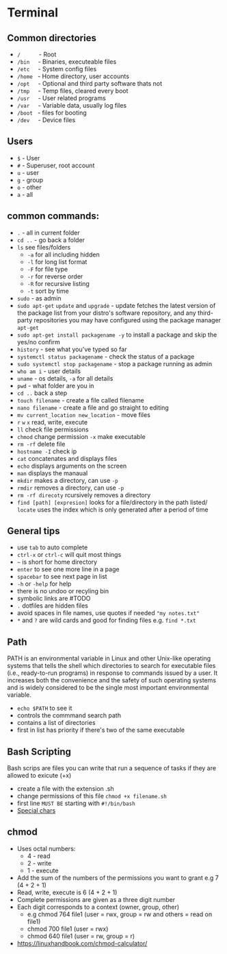 # Terminal

## Common directories
- `/` &nbsp;&nbsp;&nbsp;&nbsp;&nbsp;&nbsp;&nbsp;&nbsp;&nbsp;&nbsp;- Root  
- `/bin` &nbsp;&nbsp;&nbsp;&nbsp;- Binaries, executeable files
- `/etc` &nbsp;&nbsp;&nbsp;&nbsp;- System config files
- `/home` &nbsp;&nbsp;- Home directory, user accounts
- `/opt` &nbsp;&nbsp;&nbsp;&nbsp;- Optional and third party software thats not
- `/tmp` &nbsp;&nbsp;&nbsp;&nbsp;- Temp files, cleared every boot
- `/usr` &nbsp;&nbsp;&nbsp;&nbsp;- User related programs
- `/var` &nbsp;&nbsp;&nbsp;&nbsp;- Variable data, usually log files
- `/boot` &nbsp;&nbsp;- files for booting
- `/dev` &nbsp;&nbsp;&nbsp;&nbsp;- Device files

## Users
- `$` - User
- `#` - Superuser, root account
- `u` - user
- `g` - group
- `o` - other
- `a` - all

## common commands:
- `.` - all in current folder
- `cd ..` - go back a folder
- `ls` see files/folders
    - `-a` for all including hidden
    - `-l` for long list format
    - `-F` for file type
    - `-r` for reverse order
    - `-R` for recursive listing
    - `-t` sort by time
- `sudo` - as admin
- `sudo apt-get` `update` and `upgrade` - update fetches the latest version of the package list from your distro's software repository, and any third-party repositories you may have configured using the package manager `apt-get`
- `sudo apt-get install packagename -y` to install a package and skip the yes/no confirm
- `history` - see what you've typed so far
- `systemctl status packagename` - check the status of a package 
- `sudo systemctl stop packagename` - stop a package running as admin
- `who am i` - user details
- `uname` - os details, `-a` for all details
- `pwd` -  what folder are you in
- `cd ..` back a step
- `touch filename` - create a file called filename
- `nano filename` - create a file and go straight to editing
- `mv current_location new_location` - move files 
- `r` `w` `x` read, write, execute
- `ll` check file permissions
- `chmod` change permission `-x` make executable
- `rm -rf` delete file
- `hostname -I` check ip
- `cat` concatenates and displays files
- `echo` displays arguments on the screen
- `man` displays the manaual
- `mkdir` makes a directory, can use `-p`
- `rmdir` removes a directory, can use `-p`
- `rm -rf direcoty` rcursively removes a directory
- `find [path] [expresion]` looks for a file/directory in the path listed/ `locate` uses the index which is only generated after a period of time


## General tips
- use `tab` to auto complete
- `ctrl-x` or `ctrl-c` will quit most things
- `~` is short for home directory
- `enter` to see one more line in a page
- `spacebar` to see next page in list
- `-h` or `-help` for help
- there is no undoo or recyling bin
- symbolic links are #TODO
- `.` dotfiles are hidden files
- avoid spaces in file names, use quotes if needed `"my notes.txt"`
- `*` and `?` are wild cards and good for finding files e.g. `find *.txt`


## Path
PATH is an environmental variable in Linux and other Unix-like operating systems that tells the shell which directories to search for executable files (i.e., ready-to-run programs) in response to commands issued by a user. It increases both the convenience and the safety of such operating systems and is widely considered to be the single most important environmental variable. 
- `echo $PATH` to see it
- controls the commmand search path
- contains a list of directories
- first in list has priority if there's two of the same executable 


## Bash Scripting  
Bash scrips are files you can write that run a sequence of tasks if they are allowed to exicute (+x)
- create a file with the extension .sh
- change permissions of this file `chmod +x filename.sh`
- first line `MUST BE` starting with `#!/bin/bash`
- [Special chars](howtogeek.com/439199/15-special-characters-you-need-to-know-for-bash/)

## chmod
- Uses octal numbers:
    - 4 - read
    - 2 - write
    - 1 - execute
- Add the sum of the numbers of the permissions you want to grant e.g 7 (4 + 2 + 1)
- Read, write, execute is 6 (4 + 2 + 1)
- Complete permissions are given as a three digit number
- Each digit corresponds to a context (owner, group, other)
    - e.g chmod 764 file1 (user = rwx, group = rw and others = read on file1)
    - chmod 700 file1 (user = rwx)
    - chmod 640 file1 (user = rw, group = r)
- https://linuxhandbook.com/chmod-calculator/
